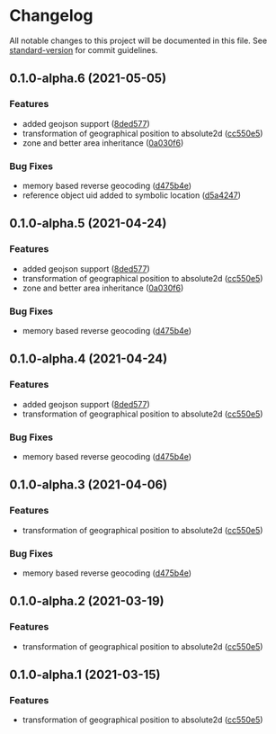 # Changelog

All notable changes to this project will be documented in this file. See [standard-version](https://github.com/conventional-changelog/standard-version) for commit guidelines.

## 0.1.0-alpha.6 (2021-05-05)


### Features

* added geojson support ([8ded577](https://github.com/OpenHPS/openhps-symbolic/commit/8ded577c5bf543e31c186cfca7df80907d7e85f6))
* transformation of geographical position to absolute2d ([cc550e5](https://github.com/OpenHPS/openhps-symbolic/commit/cc550e58a8f30c5f50ff901ec442219bc1d949f9))
* zone and better area inheritance ([0a030f6](https://github.com/OpenHPS/openhps-symbolic/commit/0a030f6af40781f09c72bb5377dcc2144bb138ae))


### Bug Fixes

* memory based reverse geocoding ([d475b4e](https://github.com/OpenHPS/openhps-symbolic/commit/d475b4e4082b84e020d602c2e7ade2f48d76ef08))
* reference object uid added to symbolic location ([d5a4247](https://github.com/OpenHPS/openhps-symbolic/commit/d5a424745c2feda232801be950edfaabf4bcc4d8))

## 0.1.0-alpha.5 (2021-04-24)


### Features

* added geojson support ([8ded577](https://github.com/OpenHPS/openhps-symbolic/commit/8ded577c5bf543e31c186cfca7df80907d7e85f6))
* transformation of geographical position to absolute2d ([cc550e5](https://github.com/OpenHPS/openhps-symbolic/commit/cc550e58a8f30c5f50ff901ec442219bc1d949f9))
* zone and better area inheritance ([0a030f6](https://github.com/OpenHPS/openhps-symbolic/commit/0a030f6af40781f09c72bb5377dcc2144bb138ae))


### Bug Fixes

* memory based reverse geocoding ([d475b4e](https://github.com/OpenHPS/openhps-symbolic/commit/d475b4e4082b84e020d602c2e7ade2f48d76ef08))

## 0.1.0-alpha.4 (2021-04-24)


### Features

* added geojson support ([8ded577](https://github.com/OpenHPS/openhps-symbolic/commit/8ded577c5bf543e31c186cfca7df80907d7e85f6))
* transformation of geographical position to absolute2d ([cc550e5](https://github.com/OpenHPS/openhps-symbolic/commit/cc550e58a8f30c5f50ff901ec442219bc1d949f9))


### Bug Fixes

* memory based reverse geocoding ([d475b4e](https://github.com/OpenHPS/openhps-symbolic/commit/d475b4e4082b84e020d602c2e7ade2f48d76ef08))

## 0.1.0-alpha.3 (2021-04-06)


### Features

* transformation of geographical position to absolute2d ([cc550e5](https://github.com/OpenHPS/openhps-symbolic/commit/cc550e58a8f30c5f50ff901ec442219bc1d949f9))


### Bug Fixes

* memory based reverse geocoding ([d475b4e](https://github.com/OpenHPS/openhps-symbolic/commit/d475b4e4082b84e020d602c2e7ade2f48d76ef08))

## 0.1.0-alpha.2 (2021-03-19)


### Features

* transformation of geographical position to absolute2d ([cc550e5](https://github.com/OpenHPS/openhps-symbolic/commit/cc550e58a8f30c5f50ff901ec442219bc1d949f9))

## 0.1.0-alpha.1 (2021-03-15)


### Features

* transformation of geographical position to absolute2d ([cc550e5](https://github.com/OpenHPS/openhps-symbolic/commit/cc550e58a8f30c5f50ff901ec442219bc1d949f9))
